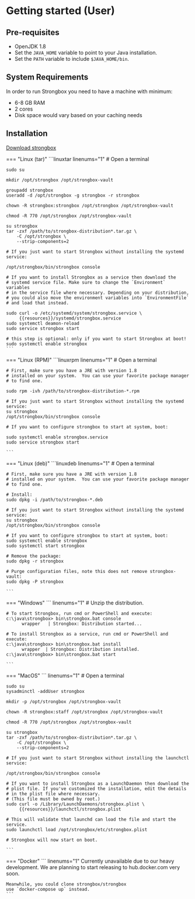 # Getting started (User)

## Pre-requisites

* OpenJDK 1.8
* Set the `JAVA_HOME` variable to point to your Java installation.
* Set the `PATH` variable to include `$JAVA_HOME/bin`.

## System Requirements

In order to run Strongbox you need to have a machine with minimum:

* 6-8 GB RAM
* 2 cores
* Disk space would vary based on your caching needs

## Installation

<a href="https://github.com/strongbox/strongbox/releases" target="_blank">Download strongbox</a>

=== "Linux (tar)"
	```linuxtar linenums="1"
	# Open a terminal

	sudo su

	mkdir /opt/strongbox /opt/strongbox-vault

	groupadd strongbox
	useradd -d /opt/strongbox -g strongbox -r strongbox

	chown -R strongbox:strongbox /opt/strongbox /opt/strongbox-vault

	chmod -R 770 /opt/strongbox /opt/strongbox-vault

	su strongbox
	tar -zxf /path/to/strongbox-distribution*.tar.gz \
	    -C /opt/strongbox \ 
	    --strip-components=2

	# If you just want to start Strongbox without installing the systemd service:

	/opt/strongbox/bin/strongbox console

	# If you want to install Strongbox as a service then download the 
	# systemd service file. Make sure to change the `Environment` variables 
	# in the service file where necessary. Depending on your distribution, 
	# you could also move the environment variables into `EnvironmentFile` 
	# and load that instead.

	sudo curl -o /etc/systemd/system/strongbox.service \
	     {{resources}}/systemd/strongbox.service 
	sudo systemctl deamon-reload
	sudo service strongbox start

	# this step is optional: only if you want to start Strongbox at boot!
	sudo systemctl enable strongbox
	```
=== "Linux (RPM)"
	```linuxrpm linenums="1"
	# Open a terminal

	# First, make sure you have a JRE with version 1.8
	# installed on your system.  You can use your favorite package manager
	# to find one.

	sudo rpm -ivh /path/to/strongbox-distribution-*.rpm

	# If you just want to start Strongbox without installing the systemd service:
	su strongbox
	/opt/strongbox/bin/strongbox console

	# If you want to configure strongbox to start at system, boot:

	sudo systemctl enable strongbox.service
	sudo service strongbox start

	```
=== "Linux (deb)"
	```linuxdeb linenums="1"
	# Open a terminal

	# First, make sure you have a JRE with version 1.8
	# installed on your system.  You can use your favorite package manager
	# to find one.

	# Install:
	sudo dpkg -i /path/to/strongbox-*.deb

	# If you just want to start Strongbox without installing the systemd service:
	su strongbox
	/opt/strongbox/bin/strongbox console

	# If you want to configure strongbox to start at system, boot:
	sudo systemctl enable strongbox
	sudo systemctl start strongbox

	# Remove the package:
	sudo dpkg -r strongbox

	# Purge configuration files, note this does not remove strongbox-vault:
	sudo dpkg -P strongbox

	```
=== "Windows"
	``` linenums="1"
	# Unzip the distribution.

	# To start Strongbox, run cmd or PowerShell and execute:
	c:\java\strongbox> bin\strongbox.bat console
	      wrapper   | Strongbox: Distribution started...

	# To install Strongbox as a service, run cmd or PowerShell and execute:
	c:\java\strongbox> bin\strongbox.bat install
	      wrapper  | Strongbox: Distribution installed.
	c:\java\strongbox> bin\strongbox.bat start

	```
=== "MacOS"
	``` linenums="1"
	# Open a terminal

	sudo su
	sysadminctl -addUser strongbox

	mkdir -p /opt/strongbox /opt/strongbox-vault

	chown -R strongbox:staff /opt/strongbox /opt/strongbox-vault

	chmod -R 770 /opt/strongbox /opt/strongbox-vault

	su strongbox
	tar -zxf /path/to/strongbox-distribution*.tar.gz \
	    -C /opt/strongbox \ 
	    --strip-components=2

	# If you just want to start Strongbox without installing the launchctl service:

	/opt/strongbox/bin/strongbox console

	# If you want to install Strongbox as a LaunchDaemon then download the 
	# plist file. If you've customized the installation, edit the details
	# in the plist file where necessary.
	# (This file must be owned by root.)
	sudo curl -o /Library/LaunchDaemons/strongbox.plist \
	     {{resources}}/launchctl/strongbox.plist

	# This will validate that launchd can load the file and start the service.
	sudo launchctl load /opt/strongbox/etc/strongbox.plist

	# Strongbox will now start on boot.

	```
=== "Docker"
	``` linenums="1"
	Currently unavailable due to our heavy development.
	We are planning to start releasing to hub.docker.com very soon.

	Meanwhile, you could clone strongbox/strongbox 
	use `docker-compose up` instead.
	```
